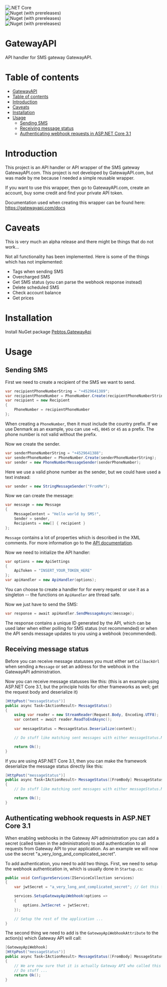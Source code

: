 ![.NET Core](https://github.com/Tornfeldt/GatewayAPI/workflows/Build%20&%20deploy/badge.svg?branch=master)
<br/>
![Nuget (with prereleases)](https://img.shields.io/nuget/vpre/Pebtos.GatewayApi.Core?label=NuGet%20Pebtos.GatewayApi.Core)
<br/>
![Nuget (with prereleases)](https://img.shields.io/nuget/vpre/Pebtos.GatewayApi.Rest?label=NuGet%20Pebtos.GatewayApi.Rest)
<br/>
![Nuget (with prereleases)](https://img.shields.io/nuget/vpre/Pebtos.GatewayApi.Webhook?label=NuGet%20Pebtos.GatewayApi.Webhook)

# GatewayAPI
API handler for SMS gateway GatewayAPI.

# Table of contents

- [GatewayAPI](#gatewayapi)
- [Table of contents](#table-of-contents)
- [Introduction](#introduction)
- [Caveats](#caveats)
- [Installation](#installation)
- [Usage](#usage)
  - [Sending SMS](#sending-sms)
  - [Receiving message status](#receiving-message-status)
  - [Authenticating webhook requests in ASP.NET Core 3.1](#authenticating-webhook-requests-in-aspnet-core-31)


# Introduction
This project is an API handler or API wrapper of the SMS gateway GatewayAPI.com.
This project is not developed by GatewayAPI.com, but was made by me because I needed a simple reusable wrapper.

If you want to use this wrapper, then go to GatewayAPI.com, create an account, buy some credit and find your private API token.

Documentation used when creating this wrapper can be found here: https://gatewayapi.com/docs

# Caveats
This is very much an alpha release and there might be things that do not work...

Not all functionality has been implemented. Here is some of the things which has not implemented:
* Tags when sending SMS
* Overcharged SMS
* Get SMS status (you can parse the webhook response instead)
* Delete scheduled SMS
* Check account balance
* Get prices

# Installation
Install NuGet package [Pebtos.GatewayApi](https://www.nuget.org/packages/Pebtos.GatewayApi/)

# Usage
## Sending SMS
First we need to create a recipient of the SMS we want to send.

```C#
var recipientPhoneNumberString = "+4529641389";
var recipientPhoneNumber = PhoneNumber.Create(recipientPhoneNumberString);
var recipient = new Recipient
{
    PhoneNumber = recipientPhoneNumber
};
```

When creating a `PhoneNumber`, then it must include the country prefix. If we use Denmark as an example, you can use `+45`, `0045` or `45` as a prefix. The phone number is not valid without the prefix.

Now we create the sender.

```C#
var senderPhoneNumberString = "+4529641388";
var senderPhoneNumber = PhoneNumber.Create(senderPhoneNumberString);
var sender = new PhoneNumberMessageSender(senderPhoneNumber);
```

Here we use a valid phone number as the sender, but we could have used a text instead:

```C#
var sender = new StringMessageSender("FromMe");
```

Now we can create the message:
```C#
var message = new Message
{
    MessageContent = "Hello world by SMS!",
    Sender = sender,
    Recipients = new[] { recipient }
};
```

`Message` contains a lot of properties which is described in the XML comments. For more information go to the [API documentation](https://gatewayapi.com/docs).

Now we need to initialize the API handler:

```C#
var options = new ApiSettings
{
    ApiToken = "INSERT_YOUR_TOKEN_HERE"
};
var apiHandler = new ApiHandler(options);
```

You can choose to create a handler for for every request or use it as a singleton -- the functions on `ApiHandler` are thread safe.

Now we just have to send the SMS:
```C#
var response = await apiHandler.SendMessageAsync(message);
```

The response contains a unique ID generated by the API, which can be used later when either polling for SMS status (not recommended) or when the API sends message updates to you using a webhook (recommended).


## Receiving message status
Before you can receive message statusses you must either set `CallbackUrl` when sending a `Message` or set an address for the webhook in the GatewayAPI administration.

Now you can receive message statusses like this: (this is an example using ASP.NET Core 3.1, but the principle holds for other frameworks as well; get the request body and deserialize it)
```C#
[HttpPost("messageStatus")]
public async Task<IActionResult> MessageStatus()
{
    using var reader = new StreamReader(Request.Body, Encoding.UTF8);
    var content = await reader.ReadToEndAsync();
    
    var messageStatus = MessageStatus.Deserialize(content);

    // Do stuff like matching sent messages with either messageStatus.MessageId or messageStatus.UserReference and messageStatus.Recipient

    return Ok();
}
```

If you are using ASP.NET Core 3.1, then you can make the framework deserialize the message status directly like this:
```C#
[HttpPost("messageStatus")]
public async Task<IActionResult> MessageStatus([FromBody] MessageStatus messageStatus)
{
    // Do stuff like matching sent messages with either messageStatus.MessageId or messageStatus.UserReference and messageStatus.Recipient

    return Ok();
}
```


## Authenticating webhook requests in ASP.NET Core 3.1
When enabling webhooks in the Gateway API administration you can add a secret (called token in the administration) to add authentication to all requests from Gateway API to your application. As an example we will now use the secret "a_very_long_and_complicated_secret".

To add authentication, you need to add two things. First, we need to setup the webhook authentication in, which is usually done in `Startup.cs`:
```C#
public void ConfigureServices(IServiceCollection services)
{
    var jwtSecret = "a_very_long_and_complicated_secret"; // Get this from settings

    services.SetupGatewayApiWebhook(options =>
    {
        options.JwtSecret = jwtSecret;
    });

    // Setup the rest of the application ...
}
```

The second thing we need to add is the `GatewayApiWebhookAttribute` to the action(s) which Gateway API will call:
```C#
[GatewayApiWebhook]
[HttpPost("messageStatus")]
public async Task<IActionResult> MessageStatus([FromBody] MessageStatus messageStatus)
{
    // We are now sure that it is actually Gateway API who called this action.
    // Do stuff ...
    return Ok();
}
```
